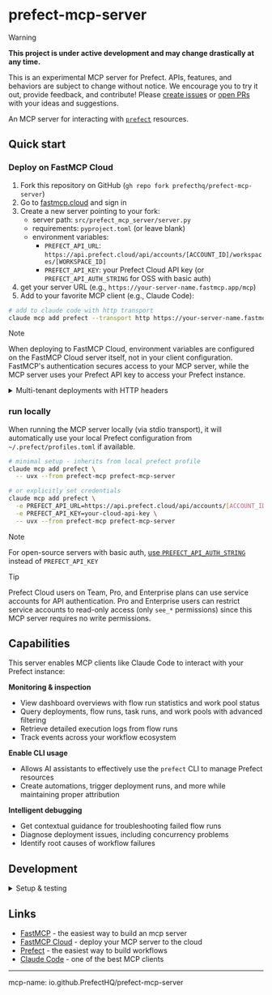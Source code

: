 # prefect-mcp-server

> [!WARNING]
> **This project is under active development and may change drastically at any time.**
> 
> This is an experimental MCP server for Prefect. APIs, features, and behaviors are subject to change without notice. We encourage you to try it out, provide feedback, and contribute! Please [create issues](https://github.com/PrefectHQ/prefect-mcp-server/issues) or [open PRs](https://github.com/PrefectHQ/prefect-mcp-server/pulls) with your ideas and suggestions.

An MCP server for interacting with [`prefect`](https://github.com/prefecthq/prefect) resources.

## Quick start

### Deploy on FastMCP Cloud

1. Fork this repository on GitHub (`gh repo fork prefecthq/prefect-mcp-server`)
2. Go to [fastmcp.cloud](https://fastmcp.cloud) and sign in
3. Create a new server pointing to your fork:
   - server path: `src/prefect_mcp_server/server.py`
   - requirements: `pyproject.toml` (or leave blank)
   - environment variables:
     - `PREFECT_API_URL`: `https://api.prefect.cloud/api/accounts/[ACCOUNT_ID]/workspaces/[WORKSPACE_ID]`
     - `PREFECT_API_KEY`: your Prefect Cloud API key (or `PREFECT_API_AUTH_STRING` for OSS with basic auth)
4. get your server URL (e.g., `https://your-server-name.fastmcp.app/mcp`)
5. Add to your favorite MCP client (e.g., Claude Code):

```bash
# add to claude code with http transport
claude mcp add prefect --transport http https://your-server-name.fastmcp.app/mcp
```

> [!NOTE]
> When deploying to FastMCP Cloud, environment variables are configured on the FastMCP Cloud server itself, not in your client configuration. FastMCP's authentication secures access to your MCP server, while the MCP server uses your Prefect API key to access your Prefect instance.

<details>
<summary>Multi-tenant deployments with HTTP headers</summary>

For centrally-hosted deployments where multiple users connect to the same MCP server instance, credentials can be passed via HTTP headers instead of environment variables. This enables each user to authenticate with their own Prefect workspace.

**Supported headers:**
- `X-Prefect-Api-Url`: Prefect API URL (required for both Cloud and OSS)
- `X-Prefect-Api-Key`: Prefect Cloud API key
- `X-Prefect-Api-Auth-String`: Basic auth credentials for OSS (format: `username:password`)

**Claude Code CLI:**

```bash
claude mcp add-json prefect '{
  "type": "http",
  "url": "https://your-server.fastmcp.app/mcp",
  "headers": {
    "X-Prefect-Api-Url": "https://api.prefect.cloud/api/accounts/[ACCOUNT_ID]/workspaces/[WORKSPACE_ID]",
    "X-Prefect-Api-Key": "your-api-key"
  }
}'
```

**Claude Desktop app:**

Edit `~/Library/Application Support/Claude/claude_desktop_config.json`:

```json
{
  "mcpServers": {
    "prefect": {
      "type": "http",
      "url": "https://your-server.fastmcp.app/mcp",
      "headers": {
        "X-Prefect-Api-Url": "https://api.prefect.cloud/api/accounts/[ACCOUNT_ID]/workspaces/[WORKSPACE_ID]",
        "X-Prefect-Api-Key": "your-api-key"
      }
    }
  }
}
```

**Python with FastMCP client:**

```python
from fastmcp.client import Client
from fastmcp.client.transports import StreamableHttpTransport

headers = {
    "X-Prefect-Api-Url": "https://api.prefect.cloud/api/accounts/[ACCOUNT_ID]/workspaces/[WORKSPACE_ID]",
    "X-Prefect-Api-Key": "your-api-key",
}

transport = StreamableHttpTransport(url="https://your-server.fastmcp.app/mcp", headers=headers)
client = Client(transport=transport)

async with client:
    result = await client.call_tool("get_identity", {})
    print(result)
```

> [!TIP]
> Find your Prefect Cloud credentials in your dashboard or in `~/.prefect/profiles.toml`

> [!NOTE]
> When HTTP headers are provided, they take precedence over environment variables. If no headers are present, the server falls back to using the configured environment variables.

</details>

### run locally

When running the MCP server locally (via stdio transport), it will automatically use your local Prefect configuration from `~/.prefect/profiles.toml` if available.

```bash
# minimal setup - inherits from local prefect profile
claude mcp add prefect \
  -- uvx --from prefect-mcp prefect-mcp-server

# or explicitly set credentials
claude mcp add prefect \
  -e PREFECT_API_URL=https://api.prefect.cloud/api/accounts/[ACCOUNT_ID]/workspaces/[WORKSPACE_ID] \
  -e PREFECT_API_KEY=your-cloud-api-key \
  -- uvx --from prefect-mcp prefect-mcp-server
```

> [!NOTE]
> For open-source servers with basic auth, [use `PREFECT_API_AUTH_STRING`](https://docs.prefect.io/v3/advanced/security-settings#basic-authentication) instead of `PREFECT_API_KEY`

> [!TIP]
> Prefect Cloud users on Team, Pro, and Enterprise plans can use service accounts for API authentication. Pro and Enterprise users can restrict service accounts to read-only access (only `see_*` permissions) since this MCP server requires no write permissions.

## Capabilities

This server enables MCP clients like Claude Code to interact with your Prefect instance:

**Monitoring & inspection**
- View dashboard overviews with flow run statistics and work pool status
- Query deployments, flow runs, task runs, and work pools with advanced filtering
- Retrieve detailed execution logs from flow runs
- Track events across your workflow ecosystem

**Enable CLI usage**
- Allows AI assistants to effectively use the `prefect` CLI to manage Prefect resources
- Create automations, trigger deployment runs, and more while maintaining proper attribution

**Intelligent debugging**
- Get contextual guidance for troubleshooting failed flow runs
- Diagnose deployment issues, including concurrency problems
- Identify root causes of workflow failures

## Development

<details>
<summary>Setup & testing</summary>

```bash
# clone the repo
gh repo clone prefecthq/prefect-mcp-server && cd prefect-mcp-server

# install dev deps and pre-commit hooks
just setup

# run tests (uses ephemeral prefect database via prefect_test_harness)
just test
```

</details>

## Links

- [FastMCP](https://github.com/jlowin/fastmcp) - the easiest way to build an mcp server
- [FastMCP Cloud](https://fastmcp.cloud) - deploy your MCP server to the cloud
- [Prefect](https://github.com/prefecthq/prefect) - the easiest way to build workflows
- [Claude Code](https://docs.anthropic.com/en/docs/claude-code/overview) - one of the best MCP clients

---

mcp-name: io.github.PrefectHQ/prefect-mcp-server
